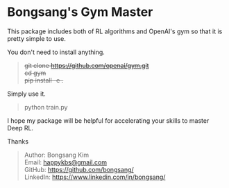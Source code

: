 # Bongsang's Gym Master
This package includes both of RL algorithms and OpenAI's gym so that it is pretty simple to use.


You don't need to install anything.
 > <del> git clone https://github.com/openai/gym.git </del><br>
 > <del> cd gym </del><br>
 > <del> pip install -e . </del>

Simply use it.
 
 > python train.py
 
 
I hope my package will be helpful for accelerating your skills to master Deep RL.

Thanks
 > Author: Bongsang Kim <br>
 > Email: happykbs@gmail.com <br>
 > GitHub: https://github.com/bongsang/ <br>
 > LinkedIn: https://www.linkedin.com/in/bongsang/ <br>
 


